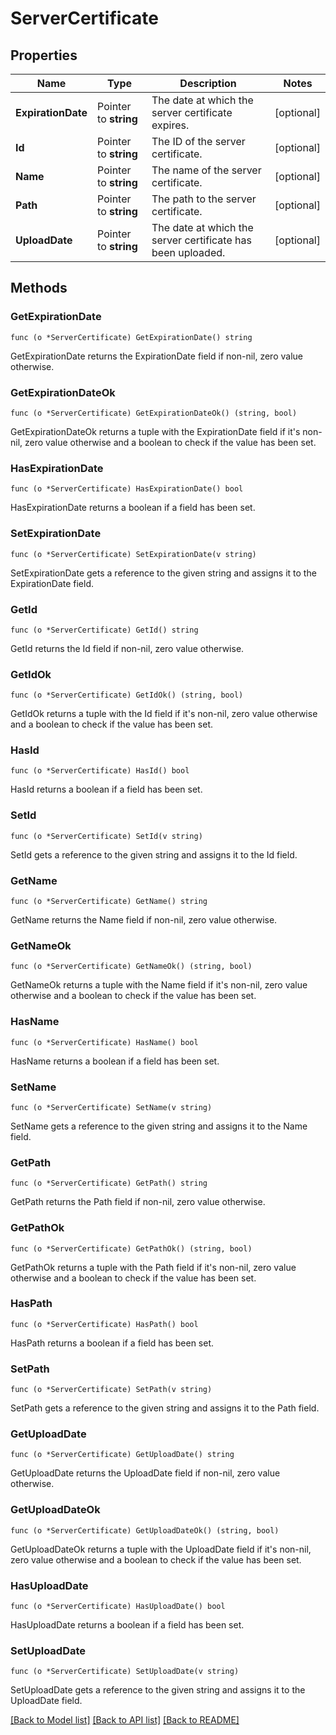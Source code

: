 # ServerCertificate

## Properties

Name | Type | Description | Notes
------------ | ------------- | ------------- | -------------
**ExpirationDate** | Pointer to **string** | The date at which the server certificate expires. | [optional] 
**Id** | Pointer to **string** | The ID of the server certificate. | [optional] 
**Name** | Pointer to **string** | The name of the server certificate. | [optional] 
**Path** | Pointer to **string** | The path to the server certificate. | [optional] 
**UploadDate** | Pointer to **string** | The date at which the server certificate has been uploaded. | [optional] 

## Methods

### GetExpirationDate

`func (o *ServerCertificate) GetExpirationDate() string`

GetExpirationDate returns the ExpirationDate field if non-nil, zero value otherwise.

### GetExpirationDateOk

`func (o *ServerCertificate) GetExpirationDateOk() (string, bool)`

GetExpirationDateOk returns a tuple with the ExpirationDate field if it's non-nil, zero value otherwise
and a boolean to check if the value has been set.

### HasExpirationDate

`func (o *ServerCertificate) HasExpirationDate() bool`

HasExpirationDate returns a boolean if a field has been set.

### SetExpirationDate

`func (o *ServerCertificate) SetExpirationDate(v string)`

SetExpirationDate gets a reference to the given string and assigns it to the ExpirationDate field.

### GetId

`func (o *ServerCertificate) GetId() string`

GetId returns the Id field if non-nil, zero value otherwise.

### GetIdOk

`func (o *ServerCertificate) GetIdOk() (string, bool)`

GetIdOk returns a tuple with the Id field if it's non-nil, zero value otherwise
and a boolean to check if the value has been set.

### HasId

`func (o *ServerCertificate) HasId() bool`

HasId returns a boolean if a field has been set.

### SetId

`func (o *ServerCertificate) SetId(v string)`

SetId gets a reference to the given string and assigns it to the Id field.

### GetName

`func (o *ServerCertificate) GetName() string`

GetName returns the Name field if non-nil, zero value otherwise.

### GetNameOk

`func (o *ServerCertificate) GetNameOk() (string, bool)`

GetNameOk returns a tuple with the Name field if it's non-nil, zero value otherwise
and a boolean to check if the value has been set.

### HasName

`func (o *ServerCertificate) HasName() bool`

HasName returns a boolean if a field has been set.

### SetName

`func (o *ServerCertificate) SetName(v string)`

SetName gets a reference to the given string and assigns it to the Name field.

### GetPath

`func (o *ServerCertificate) GetPath() string`

GetPath returns the Path field if non-nil, zero value otherwise.

### GetPathOk

`func (o *ServerCertificate) GetPathOk() (string, bool)`

GetPathOk returns a tuple with the Path field if it's non-nil, zero value otherwise
and a boolean to check if the value has been set.

### HasPath

`func (o *ServerCertificate) HasPath() bool`

HasPath returns a boolean if a field has been set.

### SetPath

`func (o *ServerCertificate) SetPath(v string)`

SetPath gets a reference to the given string and assigns it to the Path field.

### GetUploadDate

`func (o *ServerCertificate) GetUploadDate() string`

GetUploadDate returns the UploadDate field if non-nil, zero value otherwise.

### GetUploadDateOk

`func (o *ServerCertificate) GetUploadDateOk() (string, bool)`

GetUploadDateOk returns a tuple with the UploadDate field if it's non-nil, zero value otherwise
and a boolean to check if the value has been set.

### HasUploadDate

`func (o *ServerCertificate) HasUploadDate() bool`

HasUploadDate returns a boolean if a field has been set.

### SetUploadDate

`func (o *ServerCertificate) SetUploadDate(v string)`

SetUploadDate gets a reference to the given string and assigns it to the UploadDate field.


[[Back to Model list]](../README.md#documentation-for-models) [[Back to API list]](../README.md#documentation-for-api-endpoints) [[Back to README]](../README.md)


